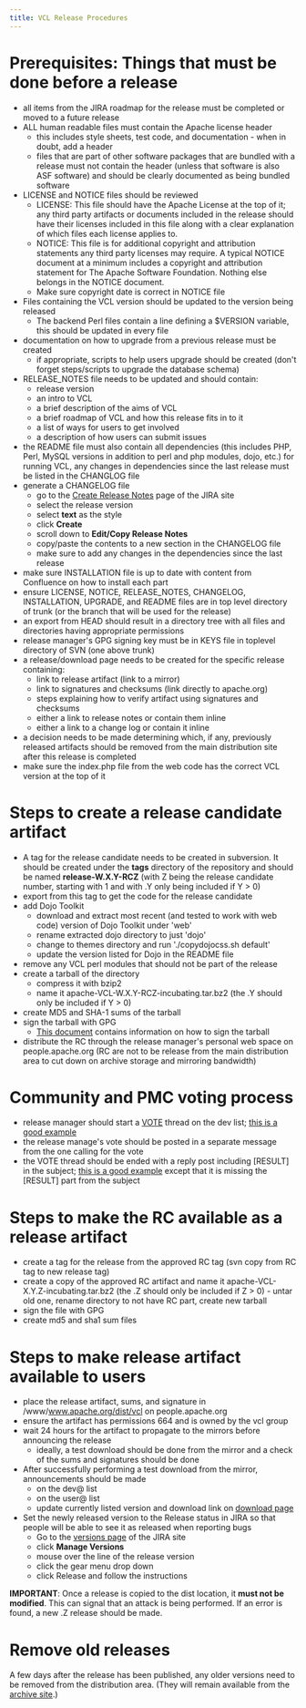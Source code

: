 ```yaml
---
title: VCL Release Procedures
---
```


# Prerequisites: Things that must be done before a release

* all items from the JIRA roadmap for the release must be completed or
moved to a future release
* ALL human readable files must contain the Apache license header
    * this includes style sheets, test code, and documentation - when in
	 doubt, add a header
    * files that are part of other software packages that are bundled with 
	 a release must not contain the header (unless that software is also ASF 
	 software) and should be clearly documented as being bundled software
* LICENSE and NOTICE files should be reviewed
    * LICENSE: This file should have the Apache License at the top of it; 
	 any third party artifacts or documents included in the release should 
	 have their licenses included in this file along with a clear explanation 
	 of which files each license applies to.
    * NOTICE: This file is for additional copyright and attribution 
	 statements any third party licenses may require. A typical NOTICE 
	 document at a minimum includes a copyright and attribution statement for 
	 The Apache Software Foundation. Nothing else belongs in the NOTICE document.
    * Make sure copyright date is correct in NOTICE file
* Files containing the VCL version should be updated to the version being 
released
    * The backend Perl files contain a line defining a $VERSION variable, 
	 this should be updated in every file
* documentation on how to upgrade from a previous release must be created
    * if appropriate, scripts to help users upgrade should be created 
	 (don't forget steps/scripts to upgrade the database schema)
* RELEASE_NOTES file needs to be updated and should contain:
    * release version
    * an intro to VCL
    * a brief description of the aims of VCL
    * a brief roadmap of VCL and how this release fits in to it
    * a list of ways for users to get involved
    * a description of how users can submit issues
* the README file must also contain all dependencies (this includes PHP, 
Perl, MySQL versions in addition to perl and php modules, dojo, etc.) for 
running VCL, any changes in dependencies since the last release must be 
listed in the CHANGLOG file
* generate a CHANGELOG file
    * go to the [Create Release Notes][1] page of the JIRA site
    * select the release version
    * select **text** as the style
    * click **Create**
    * scroll down to **Edit/Copy Release Notes**
    * copy/paste the contents to a new section in the CHANGELOG file
    * make sure to add any changes in the dependencies since the last release
* make sure INSTALLATION file is up to date with content from Confluence on 
how to install each part
* ensure LICENSE, NOTICE, RELEASE_NOTES, CHANGELOG, INSTALLATION, UPGRADE, 
and README files are in top level directory of trunk (or the branch that 
will be used for the release)
* an export from HEAD should result in a directory tree with all files and 
directories having appropriate permissions
* release manager's GPG signing key must be in KEYS file in toplevel 
directory of SVN (one above trunk)
* a release/download page needs to be created for the specific release 
containing:
    * link to release artifact (link to a mirror)
    * link to signatures and checksums (link directly to apache.org)
    * steps explaining how to verify artifact using signatures and checksums
    * either a link to release notes or contain them inline
    * either a link to a change log or contain it inline
* a decision needs to be made determining which, if any, previously released 
artifacts should be removed from the main distribution site after this 
release is completed
* make sure the index.php file from the web code has the correct VCL 
version at the top of it

# Steps to create a release candidate artifact

* A tag for the release candidate needs to be created in subversion. It 
should be created under the **tags** directory of the repository and should be 
named **release-W.X.Y-RCZ** (with Z being the release candidate number, starting 
with 1 and with .Y only being included if Y > 0)
* export from this tag to get the code for the release candidate
* add Dojo Toolkit
    * download and extract most recent (and tested to work with web code) 
	 version of Dojo Toolkit under 'web'
    * rename extracted dojo directory to just 'dojo'
    * change to themes directory and run './copydojocss.sh default'
    * update the version listed for Dojo in the README file
* remove any VCL perl modules that should not be part of the release
* create a tarball of the directory
    * compress it with bzip2
    * name it apache-VCL-W.X.Y-RCZ-incubating.tar.bz2 (the .Y should only 
	 be included if Y > 0)
* create MD5 and SHA-1 sums of the tarball
* sign the tarball with GPG
    * [This document][2] contains information on how to sign the tarball
* distribute the RC through the release manager's personal web space on 
people.apache.org (RC are not to be release from the main distribution area 
to cut down on archive storage and mirroring bandwidth)

# Community and PMC voting process

* release manager should start a [VOTE][3] thread on the dev list; [this is a 
good example][4]
* the release manage's vote should be posted in a separate message from the 
one calling for the vote
* the VOTE thread should be ended with a reply post including [RESULT] in the 
subject; [this is a good example][5] except that it is missing the [RESULT] part from 
the subject

# Steps to make the RC available as a release artifact

* create a tag for the release from the approved RC tag (svn copy from RC 
tag to new release tag)
* create a copy of the approved RC artifact and name it 
apache-VCL-X.Y.Z-incubating.tar.bz2 (the .Z should only be included if Z > 0) - 
untar old one, rename directory to not have RC part, create new tarball
* sign the file with GPG
* create md5 and sha1 sum files

# Steps to make release artifact available to users

* place the release artifact, sums, and signature in 
/www/www.apache.org/dist/vcl on people.apache.org
* ensure the artifact has permissions 664 and is owned by the vcl group
* wait 24 hours for the artifact to propagate to the mirrors before 
announcing the release
    * ideally, a test download should be done from the mirror and a check 
	 of the sums and signatures should be done
* After successfully performing a test download from the mirror, 
announcements should be made
    * on the dev@ list
    * on the user@ list
    * update currently listed version and download link on [download page][6]
* Set the newly released version to the Release status in JIRA so that people 
will be able to see it as released when reporting bugs
    * Go to the [versions page][7] of the JIRA site
    * click **Manage Versions**
    * mouse over the line of the release version
    * click the gear menu drop down
    * click Release and follow the instructions

**IMPORTANT**: Once a release is copied to the dist location, it **must not be 
modified**. This can signal that an attack is being performed. If an error is 
found, a new .Z release should be made.

# Remove old releases

A few days after the release has been published, any older versions
need to be removed from the distribution area.  (They will remain available
from the [archive site][8].)


  [1]: https://issues.apache.org/jira/secure/ConfigureReleaseNote.jspa?projectId=12310840&version=12322740
  [2]: http://www.apache.org/dev/release-signing.html#sign-release
  [3]: http://www.apache.org/foundation/voting.html#ReleaseVotes
  [4]: http://markmail.org/message/ysdor5uddhviawln
  [5]: http://markmail.org/message/kanwckkfrnbcs2s7
  [6]: http://vcl.apache.org/downloads/download.cgi
  [7]: https://issues.apache.org/jira/browse/VCL#selectedTab=com.atlassian.jira.plugin.system.project%3Aversions-panel
  [8]: https://archive.apache.org/dist/vcl/